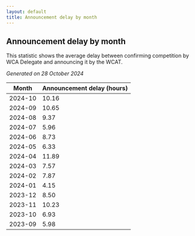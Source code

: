 ```yaml
---
layout: default
title: Announcement delay by month
---
```

## Announcement delay by month
This statistic shows the average delay between confirming competition by WCA Delegate and announcing it by the WCAT.

*Generated on 28 October 2024*

| Month | Announcement delay (hours) |
| --- | --- |
| 2024-10 | 10.16 |
| 2024-09 | 10.65 |
| 2024-08 | 9.37 |
| 2024-07 | 5.96 |
| 2024-06 | 8.73 |
| 2024-05 | 6.33 |
| 2024-04 | 11.89 |
| 2024-03 | 7.57 |
| 2024-02 | 7.87 |
| 2024-01 | 4.15 |
| 2023-12 | 8.50 |
| 2023-11 | 10.23 |
| 2023-10 | 6.93 |
| 2023-09 | 5.98 |
